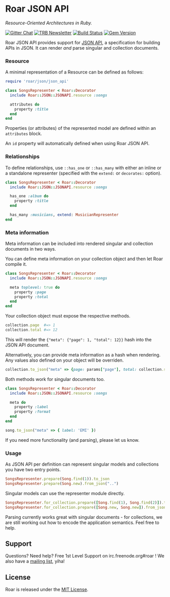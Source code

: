# Roar JSON API

_Resource-Oriented Architectures in Ruby._

[![Gitter Chat](https://badges.gitter.im/trailblazer/chat.svg)](https://gitter.im/trailblazer/chat)
[![TRB Newsletter](https://img.shields.io/badge/TRB-newsletter-lightgrey.svg)](http://trailblazer.to/newsletter/)
[![Build Status](https://travis-ci.org/trailblazer/roar-jsonapi.svg?branch=master)](https://travis-ci.org/trailblazer/roar-jsonapi)
[![Gem Version](https://badge.fury.io/rb/roar-jsonapi.svg)](http://badge.fury.io/rb/roar-jsonapi)

Roar JSON API provides support for [JSON API](http://jsonapi.org/), a specification for building APIs in JSON. It can render _and_ parse singular and collection documents.

### Resource

A minimal representation of a Resource can be defined as follows:

```ruby
require 'roar/json/json_api'

class SongsRepresenter < Roar::Decorator
  include Roar::JSON::JSONAPI.resource :songs

  attributes do
    property :title
  end
end
```

Properties (or attributes) of the represented model are defined within an
`attributes` block.

An `id` property will automatically defined when using Roar JSON API.

### Relationships

To define relationships, use `::has_one` or `::has_many` with either an inline
or a standalone representer (specified with the `extend:` or `decorates:` option).

```ruby
class SongsRepresenter < Roar::Decorator
  include Roar::JSON::JSONAPI.resource :songs

  has_one :album do
    property :title
  end

  has_many :musicians, extend: MusicianRepresenter
end
```

### Meta information

Meta information can be included into rendered singular and collection documents in two ways.

You can define meta information on your collection object and then let Roar compile it.

```ruby
class SongsRepresenter < Roar::Decorator
  include Roar::JSON::JSONAPI.resource :songs

  meta toplevel: true do
    property :page
    property :total
  end
end
```

Your collection object must expose the respective methods.

```ruby
collection.page  #=> 1
collection.total #=> 12
```

This will render the `{"meta": {"page": 1, "total": 12}}` hash into the JSON API document.

Alternatively, you can provide meta information as a hash when rendering.  Any values also defined on your object will be overriden.

```ruby
collection.to_json("meta" => {page: params["page"], total: collection.size})
```

Both methods work for singular documents too.

```ruby
class SongsRepresenter < Roar::Decorator
  include Roar::JSON::JSONAPI.resource :songs

  meta do
    property :label
    property :format
  end
end
```

```ruby
song.to_json("meta" => { label: 'EMI' })
```

If you need more functionality (and parsing), please let us know.

### Usage

As JSON API per definition can represent singular models and collections you have two entry points.

```ruby
SongsRepresenter.prepare(Song.find(1)).to_json
SongsRepresenter.prepare(Song.new).from_json("..")
```

Singular models can use the representer module directly.

```ruby
SongsRepresenter.for_collection.prepare([Song.find(1), Song.find(2)]).to_json
SongsRepresenter.for_collection.prepare([Song.new, Song.new]).from_json("..")
```


Parsing currently works great with singular documents - for collections, we are still working out how to encode the application semantics. Feel free to help.

## Support

Questions? Need help? Free 1st Level Support on irc.freenode.org#roar !
We also have a [mailing list](https://groups.google.com/forum/?fromgroups#!forum/roar-talk), yiha!

## License

Roar is released under the [MIT License](http://www.opensource.org/licenses/MIT).
